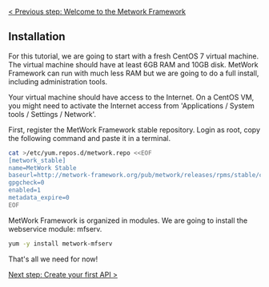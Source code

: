 [< Previous step: Welcome to the Metwork Framework](./index.md)

## Installation

For this tutorial, we are going to start with a fresh CentOS 7 virtual machine. The virtual machine should have at least 6GB RAM and 10GB disk. MetWork Framework can run with much less RAM but we are going to do a full install, including administration tools.

Your virtual machine should have access to the Internet. On a CentOS VM, you might need to activate the Internet access from 'Applications / System tools / Settings / Network'.

First, register the MetWork Framework stable repository. Login as root, copy the following command and paste it in a terminal.

``` bash
cat >/etc/yum.repos.d/metwork.repo <<EOF
[metwork_stable]
name=MetWork Stable
baseurl=http://metwork-framework.org/pub/metwork/releases/rpms/stable/centos7/
gpgcheck=0
enabled=1
metadata_expire=0
EOF
```

MetWork Framework is organized in modules. We are going to install the webservice module: mfserv.

``` bash
yum -y install metwork-mfserv
```

That's all we need for now!

[Next step: Create your first API >](./2_first_api.md)